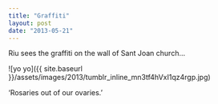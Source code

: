 ```yaml
---
title: "Graffiti"
layout: post
date: "2013-05-21"
---
```


Riu sees the graffiti on the wall of Sant Joan church…

![yo yo]({{ site.baseurl }}/assets/images/2013/tumblr_inline_mn3tf4hVxI1qz4rgp.jpg)

‘Rosaries out of our ovaries.’
